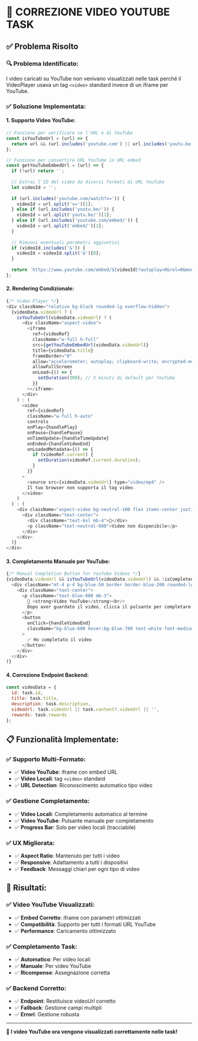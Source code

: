 # 🎥 CORREZIONE VIDEO YOUTUBE TASK

## ✅ **Problema Risolto**

### **🔍 Problema Identificato:**
I video caricati su YouTube non venivano visualizzati nelle task perché il VideoPlayer usava un tag `<video>` standard invece di un iframe per YouTube.

### **✅ Soluzione Implementata:**

#### **1. Supporto Video YouTube:**
```javascript
// Funzione per verificare se l'URL è di YouTube
const isYouTubeUrl = (url) => {
  return url && (url.includes('youtube.com') || url.includes('youtu.be'));
};

// Funzione per convertire URL YouTube in URL embed
const getYouTubeEmbedUrl = (url) => {
  if (!url) return '';
  
  // Estrai l'ID del video da diversi formati di URL YouTube
  let videoId = '';
  
  if (url.includes('youtube.com/watch?v=')) {
    videoId = url.split('v=')[1];
  } else if (url.includes('youtu.be/')) {
    videoId = url.split('youtu.be/')[1];
  } else if (url.includes('youtube.com/embed/')) {
    videoId = url.split('embed/')[1];
  }
  
  // Rimuovi eventuali parametri aggiuntivi
  if (videoId.includes('&')) {
    videoId = videoId.split('&')[0];
  }
  
  return `https://www.youtube.com/embed/${videoId}?autoplay=0&rel=0&modestbranding=1`;
};
```

#### **2. Rendering Condizionale:**
```javascript
{/* Video Player */}
<div className="relative bg-black rounded-lg overflow-hidden">
  {videoData.videoUrl ? (
    isYouTubeUrl(videoData.videoUrl) ? (
      <div className="aspect-video">
        <iframe
          ref={videoRef}
          className="w-full h-full"
          src={getYouTubeEmbedUrl(videoData.videoUrl)}
          title={videoData.title}
          frameBorder="0"
          allow="accelerometer; autoplay; clipboard-write; encrypted-media; gyroscope; picture-in-picture"
          allowFullScreen
          onLoad={() => {
            setDuration(300); // 5 minuti di default per YouTube
          }}
        ></iframe>
      </div>
    ) : (
      <video
        ref={videoRef}
        className="w-full h-auto"
        controls
        onPlay={handlePlay}
        onPause={handlePause}
        onTimeUpdate={handleTimeUpdate}
        onEnded={handleVideoEnd}
        onLoadedMetadata={() => {
          if (videoRef.current) {
            setDuration(videoRef.current.duration);
          }
        }}
      >
        <source src={videoData.videoUrl} type="video/mp4" />
        Il tuo browser non supporta il tag video.
      </video>
    )
  ) : (
    <div className="aspect-video bg-neutral-100 flex items-center justify-center">
      <div className="text-center">
        <div className="text-6xl mb-4">🎥</div>
        <p className="text-neutral-600">Video non disponibile</p>
      </div>
    </div>
  )}
</div>
```

#### **3. Completamento Manuale per YouTube:**
```javascript
{/* Manual Completion Button for YouTube Videos */}
{videoData.videoUrl && isYouTubeUrl(videoData.videoUrl) && !isCompleted && (
  <div className="mt-4 p-4 bg-blue-50 border border-blue-200 rounded-lg">
    <div className="text-center">
      <p className="text-blue-800 mb-3">
        🎥 <strong>Video YouTube</strong><br/>
        Dopo aver guardato il video, clicca il pulsante per completare il task.
      </p>
      <button
        onClick={handleVideoEnd}
        className="bg-blue-600 hover:bg-blue-700 text-white font-medium py-2 px-6 rounded-lg transition-colors duration-200"
      >
        ✅ Ho completato il video
      </button>
    </div>
  </div>
)}
```

#### **4. Correzione Endpoint Backend:**
```javascript
const videoData = {
  id: task.id,
  title: task.title,
  description: task.description,
  videoUrl: task.videoUrl || task.content?.videoUrl || '',
  rewards: task.rewards
};
```

## 📋 **Funzionalità Implementate:**

### **✅ Supporto Multi-Formato:**
- ✅ **Video YouTube**: iframe con embed URL
- ✅ **Video Locali**: tag `<video>` standard
- ✅ **URL Detection**: Riconoscimento automatico tipo video

### **✅ Gestione Completamento:**
- ✅ **Video Locali**: Completamento automatico al termine
- ✅ **Video YouTube**: Pulsante manuale per completamento
- ✅ **Progress Bar**: Solo per video locali (tracciabile)

### **✅ UX Migliorata:**
- ✅ **Aspect Ratio**: Mantenuto per tutti i video
- ✅ **Responsive**: Adattamento a tutti i dispositivi
- ✅ **Feedback**: Messaggi chiari per ogni tipo di video

## 🎯 **Risultati:**

### **✅ Video YouTube Visualizzati:**
- ✅ **Embed Corretto**: iframe con parametri ottimizzati
- ✅ **Compatibilità**: Supporto per tutti i formati URL YouTube
- ✅ **Performance**: Caricamento ottimizzato

### **✅ Completamento Task:**
- ✅ **Automatico**: Per video locali
- ✅ **Manuale**: Per video YouTube
- ✅ **Ricompense**: Assegnazione corretta

### **✅ Backend Corretto:**
- ✅ **Endpoint**: Restituisce videoUrl corretto
- ✅ **Fallback**: Gestione campi multipli
- ✅ **Errori**: Gestione robusta

---

**🎥 I video YouTube ora vengono visualizzati correttamente nelle task!** 